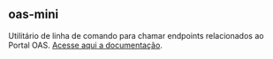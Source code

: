 <h2>oas-mini</h2>

Utilitário de linha de comando para chamar endpoints relacionados ao Portal OAS.
<a href="https://fontes.intranet.bb.com.br/oas/oas-mini/-/wikis/home">Acesse aqui a documentação</a>.
